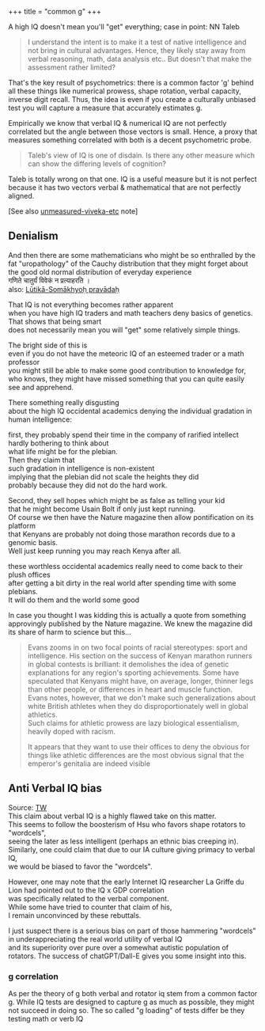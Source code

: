 +++
title = "common g"
+++

A high IQ doesn't mean you'll "get" everything; case in point: NN Taleb

> I understand the intent is to make it a test of native intelligence and not bring in cultural advantages. Hence, they likely stay away from verbal reasoning, math, data analysis etc.. But doesn't that make the assessment rather limited?

That's the key result of psychometrics: there is a common factor 'g' behind all these things like numerical prowess, shape rotation, verbal capacity, inverse digit recall. Thus, the idea is even if you create a culturally unbiased test you will capture a measure that accurately estimates g. 

Empirically we know that verbal IQ & numerical IQ are not perfectly correlated but the angle between those vectors is small. Hence, a proxy that measures something correlated with both is a decent psychometric probe.

> Taleb's view of IQ is one of disdain. Is there any other measure which can show the differing levels of cognition?

Taleb is totally wrong on that one. IQ is a useful measure but it is not perfect because it has two vectors verbal & mathematical that are not perfectly aligned.

[See also [unmeasured-viveka-etc](../unmeasured-viveka-etc) note]

## Denialism

And then there are some mathematicians who might be so enthralled by the fat "uropathology" of the Cauchy distribution that they might forget about the good old normal distribution of everyday experience  
गणिते चातुर्यं विवेकं न प्रत्याहरति ।  
also:
[Lūtikā-Somākhyoḥ pravādaḥ](https://manasataramgini.wordpress.com/2015/12/23/lutika-somakhyoḥ-pravadaḥ/)

That IQ is not everything becomes rather apparent  
when you have high IQ traders and math teachers deny basics of genetics.  
That shows that being smart  
does not necessarily mean you will "get" some relatively simple things.  

The bright side of this is  
even if you do not have the meteoric IQ of an esteemed trader or a math professor  
you might still be able to make some good contribution to knowledge for,  
who knows, they might have missed something that you can quite easily see and apprehend.


There something really disgusting  
about the high IQ occidental academics denying the individual gradation in human intelligence:  

first, they probably spend their time in the company of rarified intellect  
hardly bothering to think about  
what life might be for the plebian.  
Then they claim that  
such gradation in intelligence is non-existent  
implying that the plebian did not scale the heights they did  
probably because they did not do the hard work. 

Second, they sell hopes which might be as false as telling your kid  
that he might become Usain Bolt if only just kept running.  
Of course we then have the Nature magazine then allow pontification on its platform  
that Kenyans are probably not doing those marathon records due to a genomic basis.  
Well just keep running you may reach Kenya after all.
 

these worthless occidental academics really need to come back to their plush offices  
after getting a bit dirty in the real world after spending time with some plebians.  
It will do them and the world some good

In case you thought I was kidding this is actually a quote from something approvingly published by the Nature magazine. We knew the magazine did its share of harm to science but this...

> Evans zooms in on two focal points of racial stereotypes: sport and intelligence. His section on the success of Kenyan marathon runners in global contests is brilliant: it demolishes the idea of genetic explanations for any region's sporting achievements. Some have speculated that Kenyans might have, on average, longer, thinner legs than other people, or differences in heart and muscle function.  
> Evans notes, however, that we don't make such generalizations about white British athletes when they do disproportionately well in global athletics.  
> Such claims for athletic prowess are lazy biological essentialism, heavily doped with racism.
> 
> It appears that they want to use their offices to deny the obvious for things like athletic differences are the most obvious signal that the emperor's genitalia are indeed visible

## Anti Verbal IQ bias
Source: [TW](https://x.com/blog_supplement/status/1818106785460285717)  
This claim about verbal IQ is a highly flawed take on this matter.  
This seems to follow the boosterism of Hsu who favors shape rotators to "wordcels",  
seeing the later as less intelligent (perhaps an ethnic bias creeping in).  
Similarly, one could claim that due to our IA culture giving primacy to verbal IQ,  
we would be biased to favor the "wordcels".  

However, one may note that the early Internet IQ researcher La Griffe du Lion had pointed out to the IQ x GDP correlation  
was specifically related to the verbal component.  
While some have tried to counter that claim of his,  
I remain unconvinced by these rebuttals. 

I just suspect there is a serious bias on part of those hammering "wordcels"  
in underappreciating the real world utility of verbal IQ  
and its superiority over pure over a somewhat autistic population of rotators. 
The success of chatGPT/Dall-E gives you some insight into this.

### g correlation
As per the theory of g both verbal and rotator iq stem from a common factor g. While IQ tests are designed to capture g as much as possible, they might not succeed in doing so. The so called "g loading" of tests differ be they testing math or verb IQ
